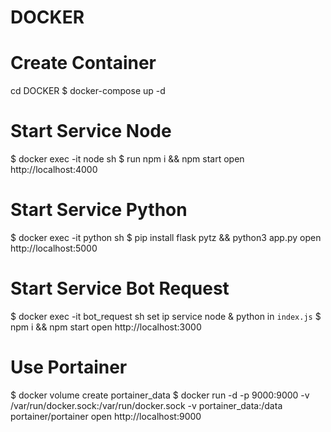 # DOCKER
# Create Container
cd DOCKER
$ docker-compose up -d

# Start Service Node
$ docker exec -it node sh
$ run npm i && npm start
open http://localhost:4000

# Start Service Python
$ docker exec -it python sh
$ pip install flask pytz && python3 app.py
open http://localhost:5000

# Start Service Bot Request
$ docker exec -it bot_request sh
set ip service node & python in `index.js`
$ npm i && npm start
open http://localhost:3000

# Use Portainer
$ docker volume create portainer_data
$ docker run -d -p 9000:9000 -v /var/run/docker.sock:/var/run/docker.sock -v portainer_data:/data portainer/portainer
open http://localhost:9000
